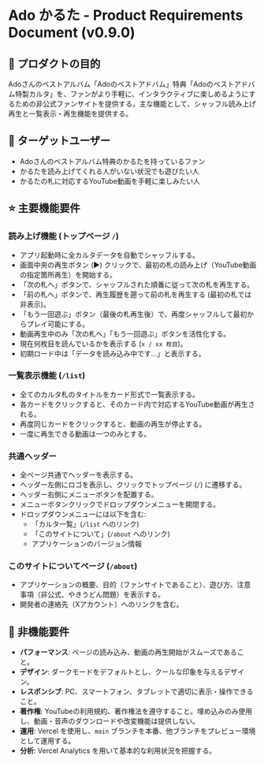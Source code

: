 # Ado かるた - Product Requirements Document (v0.9.0)

## 🎯 プロダクトの目的

Adoさんのベストアルバム「Adoのベストアドバム」特典「Adoのベストアドバム特製カルタ」を、ファンがより手軽に、インタラクティブに楽しめるようにするための非公式ファンサイトを提供する。主な機能として、シャッフル読み上げ再生と一覧表示・再生機能を提供する。

## 👥 ターゲットユーザー

- Adoさんのベストアルバム特典のかるたを持っているファン
- かるたを読み上げてくれる人がいない状況でも遊びたい人
- かるたの札に対応するYouTube動画を手軽に楽しみたい人

## ⭐ 主要機能要件

### 読み上げ機能 (トップページ `/`)
- アプリ起動時に全カルタデータを自動でシャッフルする。
- 画面中央の再生ボタン (▶️) クリックで、最初の札の読み上げ（YouTube動画の指定箇所再生）を開始する。
- 「次の札へ」ボタンで、シャッフルされた順番に従って次の札を再生する。
- 「前の札へ」ボタンで、再生履歴を遡って前の札を再生する (最初の札では非表示)。
- 「もう一回遊ぶ」ボタン（最後の札再生後）で、再度シャッフルして最初からプレイ可能にする。
- 動画再生中のみ「次の札へ」「もう一回遊ぶ」ボタンを活性化する。
- 現在何枚目を読んでいるかを表示する (`x / xx 枚目`)。
- 初期ロード中は「データを読み込み中です...」と表示する。

### 一覧表示機能 (`/list`)
- 全てのカルタ札のタイトルをカード形式で一覧表示する。
- 各カードをクリックすると、そのカード内で対応するYouTube動画が再生される。
- 再度同じカードをクリックすると、動画の再生が停止する。
- 一度に再生できる動画は一つのみとする。

### 共通ヘッダー
- 全ページ共通でヘッダーを表示する。
- ヘッダー左側にロゴを表示し、クリックでトップページ (`/`) に遷移する。
- ヘッダー右側にメニューボタンを配置する。
- メニューボタンクリックでドロップダウンメニューを開閉する。
- ドロップダウンメニューには以下を含む:
    - 「カルタ一覧」(`/list` へのリンク)
    - 「このサイトについて」(`/about` へのリンク)
    - アプリケーションのバージョン情報

### このサイトについてページ (`/about`)
- アプリケーションの概要、目的（ファンサイトであること）、遊び方、注意事項（非公式、やきうどん問題）を表示する。
- 開発者の連絡先（Xアカウント）へのリンクを含む。

## 🚫 非機能要件

- **パフォーマンス**: ページの読み込み、動画の再生開始がスムーズであること。
- **デザイン**: ダークモードをデフォルトとし、クールな印象を与えるデザイン。
- **レスポンシブ**: PC、スマートフォン、タブレットで適切に表示・操作できること。
- **著作権**: YouTubeの利用規約、著作権法を遵守すること。埋め込みのみ使用し、動画・音声のダウンロードや改変機能は提供しない。
- **運用**: Vercel を使用し、`main` ブランチを本番、他ブランチをプレビュー環境として運用する。
- **分析**: Vercel Analytics を用いて基本的な利用状況を把握する。



